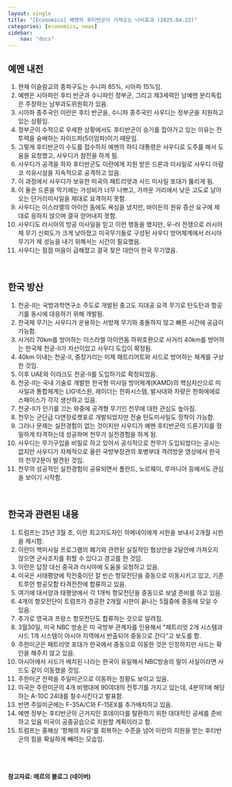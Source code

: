 ```yaml
---
layout: single
title: "[Economics] 예멘의 후티반군이 가져오는 나비효과 (2025.04.22)"
categories: [economics, news]
sidebar:
    nav: "docs"
---
```


## 예멘 내전
1. 현재 이슬람교의 종파구도는 수니파 85%, 시아파 15%임.
1. 예멘은 시아파인 후티 반군과 수니파인 정부군, 그리고 제3세력인 남예멘 분리독립은 주장하는 남부과도위원회가 있음.
1. 시아파 종주국인 이란은 후티 반군을, 수니파 종주국인 사우디는 정부군을 지원하고 있는 상황임.
1. 정부군이 수적으로 우세한 상황에서도 후티반군이 승기를 잡아가고 있는 이유는 전투력을 숭배하는 자이드파(5이맘파)이기 때문임.
1. 그렇게 후티반군이 수도를 접수하자 예멘의 하디 대통령은 사우디로 도주를 해서 도움을 요청했고, 사우디가 참전을 하게 됨.
1. 사우디가 공격을 하자 후티반군도 이란에게 지원 받은 드론과 미사일로 사우디 아람코 석유시설을 지속적으로 공격하고 있음.
1. 이 과정에서 사우디가 보유한 미국의 패트리엇과 사드 미사일 포대가 뚫리게 됨.
1. 이 둘은 드론을 막기에는 가성비가 너무 나쁘고, 가까운 거리에서 낮은 고도로 날아오는 단거리미사일을 제대로 요격하지 못함.
1. 사우디는 이스라엘의 아이언 돔에도 욕심을 냈지만, 바이든의 원유 증산 요구에 제대로 응하지 않으며 결국 얻어내지 못함.
1. 사우디도 러시아의 방공 미사일을 믿고 이런 행동을 했지만, 우-러 전쟁으로 러시아제 무기 신뢰도가 크게 낮아졌고 미국무기들로 구성된 사우디 방어체계에서 러시아 무기가 제 성능을 내기 위해서는 시간이 필요했음.
1. 사우디는 점점 마음이 급해졌고 결국 찾은 대안이 한국 무기였음.

<br/>

## 한국 방산
1. 천궁-II는 국방과학연구소 주도로 개발된 중고도 지대공 요격 무기로 탄도탄과 항공기를 동시에 대응하기 위해 개발됨.
1. 한국제 무기는 사우디가 운용하는 서방제 무기와 충돌하지 않고 빠른 시간에 공급이 가능함.
1. 사거리 70km를 방어하는 이스라엘 아이언돔 하위호환으로 사거리 40km를 방어하는 한국제 천궁-II가 차선이었고 사우디 도입이 확정됨.
1. 40km 이내는 천궁-II, 중장거리는 미제 패트리어트와 사드로 방어하는 체계를 구상한 것임.
1. 이후 UAE와 이라크도 천궁-II를 도입하기로 확정되었음.
1. 천궁-II는 국내 기술로 개발한 한국형 미사일 방어체계(KAMD)의 핵심자산으로 미사일과 통합체계는 LIG넥스원, 레이더는 한화시스템, 발사대와 차량은 한화에에로스페이스가 각각 생산하고 있음.
1. 천궁-II가 인기를 끄는 와중에 공격형 무기인 천무에 대한 관심도 높아짐.
1. 천무는 군단급 다연장로켓포로 개발되었지만 전술 탄도미사일도 장착이 가능함.
1. 그러나 문제는 실전경험이 없는 것이지만 사우디가 예멘 후티반군의 드론기지를 정밀하게 타격하는데 성공하며 천무가 실전경험을 하게 됨.
1. 사우디는 무기구입을 비밀로 하고 있어서 공식적으로 천무가 도입되었다는 공시는 없지만 사우디가 자체적으로 올린 국방부장관의 포병부대 격려방문 영상에서 한국의 천무2문이 발견된 것임.
1. 천무의 성공적인 실전경험이 공유되면서 폴란드, 노르웨이, 루마니아 등에서도 관심을 보이기 시작함.

<br/>

## 한국과 관련된 내용
1. 트럼프는 25년 3월 초, 이란 최고지도자인 하메네이에게 서한을 보내서 2개월 시한을 제시함.
1. 이란이 핵미사일 프로그램의 폐기와 관련된 실질적인 협상안을 2달안에 가져오지 않으면 군사조치를 취할 수 있다고 경고를 한 것임.
1. 이란은 답장 대신 중국과 러시아에 도움을 요청하고 있음.
1. 미국은 서태평양에 작전중이던 칼 빈슨 항모전단을 중동으로 이동시키고 있고, 기존 트루먼 항공모함 타격전잔에 합류하고 있음.
1. 여기에 대서양과 태평양에서 각 1개씩 항모전단을 중동으로 보낼 준비를 하고 있음.
1. 4개의 항모전단이 트럼프가 경공한 2개월 시한이 끝나는 5월중에 중동에 모일 수 있음.
1. 추가로 영국과 프랑스 항모전단도 합류하는 것으로 알려짐.
1. 3월30일, 미국 NBC 방송은 미 국방부 관계자를 인용해서 "패트리엇 2개 시스템과 사드 1개 시스템이 아시아 지역에서 반출되어 중동으로 간다"고 보도를 함.
1. 주한미군은 패트리엇 포대가 한국에서 중동으로 이동한 것은 인정하지만 사드는 확인을 해주지 않고 있음.
1. 아시아에서 사드가 배치된 나라는 한국이 유일해서 NBC방송의 말이 사실이라면 사드도 같이 이동했을 것임.
1. 주한미군 전력을 주일미군으로 이동하는 정황도 보이고 있음.
1. 미국은 주한미군의 4개 비행대에 90여대의 전투기를 가지고 있는데, 4분의1에 해당하는 A-10C 24대를 철수시킨다고 발표함.
1. 반면 주일미군에는 F-35A/C와 F-15EX를 추가배치하고 있음.
1. 예멘 정부는 후티반군의 근거지인 호데이다를 탈환하기 위한 대대적인 공세를 준비하고 있음 미국이 공중공습으로 지원할 계획이라고 함.
1. 트럼프는 홍해상 '항해의 자유'를 회복하는 수준을 넘어 이란의 지원을 받는 후티반군의 힘을 확실하게 빼려는 모습임.


<br/>
<br/>

#### 참고자료: 메르의 블로그 (네이버) 